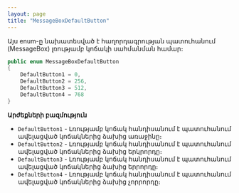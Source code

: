 ```yaml
---
layout: page
title: "MessageBoxDefaultButton" 
---
```


Այս enum-ը նախատեսված է հաղորդագրության պատուհանում (MessageBox) լռությամբ կոճակի սահմանման համար։

```c#
public enum MessageBoxDefaultButton
{
    DefaultButton1 = 0,
    DefaultButton2 = 256,
    DefaultButton3 = 512,
    DefaultButton4 = 768
}
```

**Արժեքների բազմություն**

* `DefaultButton1` - Լռությամբ կոճակ հանդիսանում է պատուհանում ավելացված կոճակներից ձախից առաջինը։
* `DefaultButton2` - Լռությամբ կոճակ հանդիսանում է պատուհանում ավելացված կոճակներից ձախից երկրորդը։
* `DefaultButton3` - Լռությամբ կոճակ հանդիսանում է պատուհանում ավելացված կոճակներից ձախից երրորդը։
* `DefaultButton4` - Լռությամբ կոճակ հանդիսանում է պատուհանում ավելացված կոճակներից ձախից չորրորդը։
